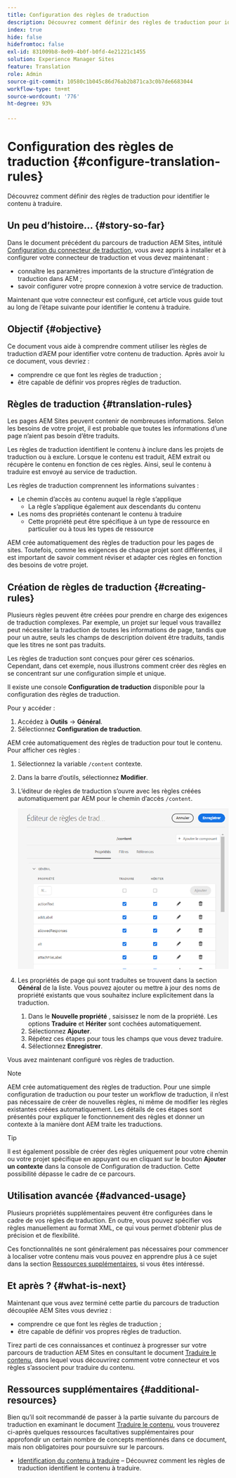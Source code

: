 ```yaml
---
title: Configuration des règles de traduction
description: Découvrez comment définir des règles de traduction pour identifier le contenu à traduire.
index: true
hide: false
hidefromtoc: false
exl-id: 831009b8-8e09-4b0f-b0fd-4e21221c1455
solution: Experience Manager Sites
feature: Translation
role: Admin
source-git-commit: 10580c1b045c86d76ab2b871ca3c0b7de6683044
workflow-type: tm+mt
source-wordcount: '776'
ht-degree: 93%

---
```


# Configuration des règles de traduction {#configure-translation-rules}

Découvrez comment définir des règles de traduction pour identifier le contenu à traduire.

## Un peu d’histoire...  {#story-so-far}

Dans le document précédent du parcours de traduction AEM Sites, intitulé [Configuration du connecteur de traduction](configure-connector.md), vous avez appris à installer et à configurer votre connecteur de traduction et vous devez maintenant :

* connaître les paramètres importants de la structure d’intégration de traduction dans AEM ;
* savoir configurer votre propre connexion à votre service de traduction.

Maintenant que votre connecteur est configuré, cet article vous guide tout au long de l’étape suivante pour identifier le contenu à traduire.

## Objectif {#objective}

Ce document vous aide à comprendre comment utiliser les règles de traduction d’AEM pour identifier votre contenu de traduction. Après avoir lu ce document, vous devriez :

* comprendre ce que font les règles de traduction ;
* être capable de définir vos propres règles de traduction.

## Règles de traduction {#translation-rules}

Les pages AEM Sites peuvent contenir de nombreuses informations. Selon les besoins de votre projet, il est probable que toutes les informations d’une page n’aient pas besoin d’être traduits.

Les règles de traduction identifient le contenu à inclure dans les projets de traduction ou à exclure. Lorsque le contenu est traduit, AEM extrait ou récupère le contenu en fonction de ces règles. Ainsi, seul le contenu à traduire est envoyé au service de traduction.

Les règles de traduction comprennent les informations suivantes :

* Le chemin d’accès au contenu auquel la règle s’applique
   * La règle s’applique également aux descendants du contenu
* Les noms des propriétés contenant le contenu à traduire
   * Cette propriété peut être spécifique à un type de ressource en particulier ou à tous les types de ressource

AEM crée automatiquement des règles de traduction pour les pages de sites. Toutefois, comme les exigences de chaque projet sont différentes, il est important de savoir comment réviser et adapter ces règles en fonction des besoins de votre projet.

## Création de règles de traduction {#creating-rules}

Plusieurs règles peuvent être créées pour prendre en charge des exigences de traduction complexes. Par exemple, un projet sur lequel vous travaillez peut nécessiter la traduction de toutes les informations de page, tandis que pour un autre, seuls les champs de description doivent être traduits, tandis que les titres ne sont pas traduits.

Les règles de traduction sont conçues pour gérer ces scénarios. Cependant, dans cet exemple, nous illustrons comment créer des règles en se concentrant sur une configuration simple et unique.

Il existe une console **Configuration de traduction** disponible pour la configuration des règles de traduction.

Pour y accéder :

1. Accédez à **Outils** -> **Général**.
1. Sélectionnez **Configuration de traduction**.

AEM crée automatiquement des règles de traduction pour tout le contenu. Pour afficher ces règles :

1. Sélectionnez la variable `/content` contexte.
1. Dans la barre d’outils, sélectionnez **Modifier**.
1. L’éditeur de règles de traduction s’ouvre avec les règles créées automatiquement par AEM pour le chemin d’accès `/content`.

   ![Éditeur de règles de traduction](assets/translation-rules-editor.png)

1. Les propriétés de page qui sont traduites se trouvent dans la section **Général** de la liste. Vous pouvez ajouter ou mettre à jour des noms de propriété existants que vous souhaitez inclure explicitement dans la traduction.
   1. Dans le **Nouvelle propriété** , saisissez le nom de la propriété. Les options **Traduire** et **Hériter** sont cochées automatiquement.
   1. Sélectionnez **Ajouter**.
   1. Répétez ces étapes pour tous les champs que vous devez traduire.
   1. Sélectionnez **Enregistrer**.

Vous avez maintenant configuré vos règles de traduction.

>[!NOTE]
>
>AEM crée automatiquement des règles de traduction. Pour une simple configuration de traduction ou pour tester un workflow de traduction, il n’est pas nécessaire de créer de nouvelles règles, ni même de modifier les règles existantes créées automatiquement. Les détails de ces étapes sont présentés pour expliquer le fonctionnement des règles et donner un contexte à la manière dont AEM traite les traductions.

>[!TIP]
>
>Il est également possible de créer des règles uniquement pour votre chemin ou votre projet spécifique en appuyant ou en cliquant sur le bouton **Ajouter un contexte** dans la console de Configuration de traduction. Cette possibilité dépasse le cadre de ce parcours.

## Utilisation avancée {#advanced-usage}

Plusieurs propriétés supplémentaires peuvent être configurées dans le cadre de vos règles de traduction. En outre, vous pouvez spécifier vos règles manuellement au format XML, ce qui vous permet d’obtenir plus de précision et de flexibilité.

Ces fonctionnalités ne sont généralement pas nécessaires pour commencer à localiser votre contenu mais vous pouvez en apprendre plus à ce sujet dans la section [Ressources supplémentaires](#additional-resources), si vous êtes intéressé.

## Et après ? {#what-is-next}

Maintenant que vous avez terminé cette partie du parcours de traduction découplée AEM Sites vous devriez :

* comprendre ce que font les règles de traduction ;
* être capable de définir vos propres règles de traduction.

Tirez parti de ces connaissances et continuez à progresser sur votre parcours de traduction AEM Sites en consultant le document [Traduire le contenu](translate-content.md), dans lequel vous découvrirez comment votre connecteur et vos règles s’associent pour traduire du contenu.

## Ressources supplémentaires {#additional-resources}

Bien qu’il soit recommandé de passer à la partie suivante du parcours de traduction en examinant le document [Traduire le contenu](translate-content.md), vous trouverez ci-après quelques ressources facultatives supplémentaires pour approfondir un certain nombre de concepts mentionnés dans ce document, mais non obligatoires pour poursuivre sur le parcours.

* [Identification du contenu à traduire](/help/sites-cloud/administering/translation/rules.md) – Découvrez comment les règles de traduction identifient le contenu à traduire.
